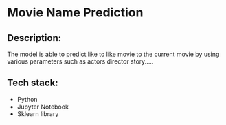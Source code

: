 # Movie Name Prediction


## Description:
The model is able to predict like to like movie to the current movie by using various parameters such as actors director story.....



## Tech stack:
* Python
* Jupyter Notebook
* Sklearn library